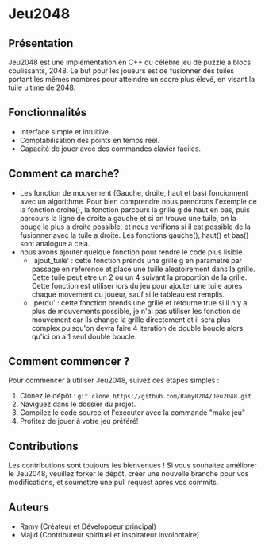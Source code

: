 # Jeu2048

## Présentation
Jeu2048 est une implémentation en C++ du célèbre jeu de puzzle à blocs coulissants, 2048. Le but pour les joueurs est de fusionner des tuiles portant les mêmes nombres pour atteindre un score plus élevé, en visant la tuile ultime de 2048.

## Fonctionnalités
- Interface simple et intuitive.
- Comptabilisation des points en temps réel.
- Capacité de jouer avec des commandes clavier faciles.

## Comment ca marche?
- Les fonction de mouvement (Gauche, droite, haut et bas) foncionnent avec un algorithme. Pour bien comprendre nous prendrons l'exemple de la fonction droite(), la fonction parcours la grille g de haut en bas, puis parcours la ligne de droite a gauche et si on trouve une tuile, on la bouge le plus a droite possible, et nous verifions si il est possible de la fusionner avec la tuile a droite. Les fonctions gauche(), haut() et bas() sont analogue a cela.
- nous avons ajouter quelque fonction pour rendre le code plus lisible
    - 'ajout_tuile' : cette fonction prends une grille g en parametre par passage en reference et place une tuille aleatoirement dans la grille. Cette tuile peut etre un 2 ou un 4 suivant la proportion de la grille. Cette fonction est utiliser lors du jeu pour ajouter une tuile apres chaque movement du joueur, sauf si le tableau est remplis.
    - 'perdu' : cette fonction prends une grille et retourne true si il n'y a plus de mouvements possible, je n'ai pas utiliser les fonction de mouvement car ils change la grille directement et il sera plus complex puisqu'on devra faire 4 iteration de double boucle alors qu'ici on a 1 seul double boucle.

## Comment commencer ?
Pour commencer à utiliser Jeu2048, suivez ces étapes simples :
1. Clonez le dépôt : `git clone https://github.com/Ramy0204/Jeu2048.git`
2. Naviguez dans le dossier du projet.
3. Compilez le code source et l'executer avec la commande "make jeu"
4. Profitez de jouer à votre jeu préféré!

## Contributions
Les contributions sont toujours les bienvenues ! Si vous souhaitez améliorer le Jeu2048, veuillez forker le dépôt, créer une nouvelle branche pour vos modifications, et soumettre une pull request après vos commits.

## Auteurs
- Ramy (Créateur et Développeur principal)
- Majid (Contributeur spirituel et inspirateur involontaire)

